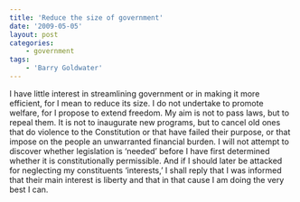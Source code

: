 ```yaml
---
title: 'Reduce the size of government'
date: '2009-05-05'
layout: post
categories:
    - government
tags:
    - 'Barry Goldwater'
---
```


I have little interest in streamlining government or in making it more efficient, for I mean to reduce its size. I do not undertake to promote welfare, for I propose to extend freedom. My aim is not to pass laws, but to repeal them. It is not to inaugurate new programs, but to cancel old ones that do violence to the Constitution or that have failed their purpose, or that impose on the people an unwarranted financial burden. I will not attempt to discover whether legislation is ‘needed’ before I have first determined whether it is constitutionally permissible. And if I should later be attacked for neglecting my constituents ‘interests,’ I shall reply that I was informed that their main interest is liberty and that in that cause I am doing the very best I can.